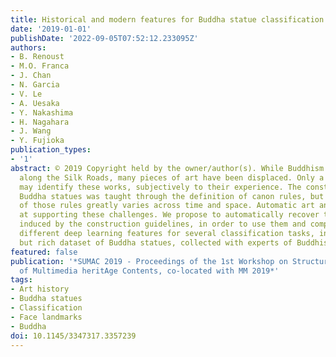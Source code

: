 ```yaml
---
title: Historical and modern features for Buddha statue classification
date: '2019-01-01'
publishDate: '2022-09-05T07:52:12.233095Z'
authors:
- B. Renoust
- M.O. Franca
- J. Chan
- N. Garcia
- V. Le
- A. Uesaka
- Y. Nakashima
- H. Nagahara
- J. Wang
- Y. Fujioka
publication_types:
- '1'
abstract: © 2019 Copyright held by the owner/author(s). While Buddhism has spread
  along the Silk Roads, many pieces of art have been displaced. Only a few experts
  may identify these works, subjectively to their experience. The construction of
  Buddha statues was taught through the definition of canon rules, but the applications
  of those rules greatly varies across time and space. Automatic art analysis aims
  at supporting these challenges. We propose to automatically recover the proportions
  induced by the construction guidelines, in order to use them and compare between
  different deep learning features for several classification tasks, in a medium size
  but rich dataset of Buddha statues, collected with experts of Buddhism art history.
featured: false
publication: '*SUMAC 2019 - Proceedings of the 1st Workshop on Structuring and Understanding
  of Multimedia heritAge Contents, co-located with MM 2019*'
tags:
- Art history
- Buddha statues
- Classification
- Face landmarks
- Buddha
doi: 10.1145/3347317.3357239
---
```


